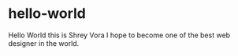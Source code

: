 # hello-world
Hello World this is Shrey Vora
I hope to become one of the best web designer in the world.